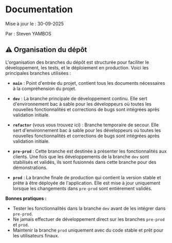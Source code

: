 # Documentation

Mise à jour le : 30-09-2025

Par : Steven YAMBOS

## ⚠️ Organisation du dépôt

L'organisation des branches du dépôt est structurée pour faciliter le développement, les tests, et le déploiement en production. Voici les principales branches utilisées :

- **`main`** :
  Point d'entrée du projet, contient tous les documents nécessaires à la compréhension du projet.

- **`dev`** :
  La branche principale de développement continu. Elle sert d'environnement bac à sable pour les développeurs où toutes les nouvelles fonctionnalités et corrections de bugs sont intégrées après validation initiale.

- **`refactor`** (vous vous trouvez ici) :
  Branche temporaire de secour. Elle sert d'environnement bac à sable pour les développeurs où toutes les nouvelles fonctionnalités et corrections de bugs sont intégrées après validation initiale.

- **`pre-prod`** :
  Cette branche est destinée à présenter les fonctionnalités aux clients. Une fois que les développements de la branche `dev` sont stabilisés et validés, ils sont fusionnés dans cette branche pour des démonstrations.

- **`prod`** :
  La branche finale de production qui contient la version stable et prête à être déployée de l'application. Elle est mise à jour uniquement lorsque les changements dans `pre-prod` sont entièrement validés.

**Bonnes pratiques :**

- Tester les fonctionnalités dans la branche `dev` avant de les intégrer dans `pre-prod`.
- Ne jamais effectuer de développement direct sur les branches `pre-prod` et `prod`.
- Maintenir la branche `prod` uniquement avec du code stable et prêt pour les utilisateurs finaux.
